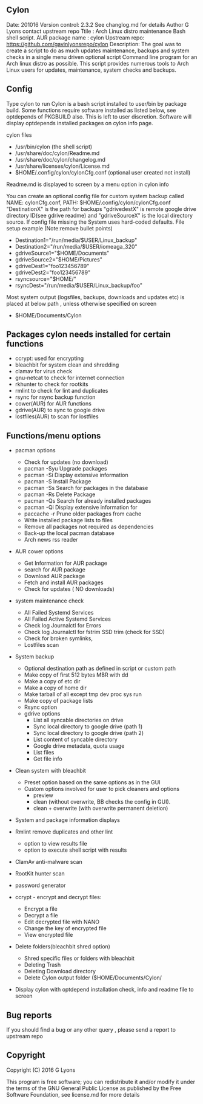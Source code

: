 ﻿Cylon
-----
Date: 201016
Version control: 2.3.2 See changlog.md for details
Author G Lyons contact upstream repo
Ttile : Arch Linux distro maintenance  Bash shell script. 
AUR package name : cylon
Upstream repo: https://github.com/gavinlyonsrepo/cylon
Description:
The goal was to create a script to do as much updates maintenance, 
backups and system checks in a single menu driven optional script 
Command line program for an Arch linux distro as possible.
This script provides numerous tools 
to Arch Linux users for updates, maintenance, system checks and backups.  

Config
------
Type cylon to run
Cylon is a bash script installed to user/bin by package 
build. Some functions require software installed 
as listed below, see optdepends of PKGBUILD also. 
This is left to user discretion.
Software will display optdepends installed packages on cylon info page.

cylon files 

* /usr/bin/cylon (the shell script)
* /usr/share/doc/cylon/Readme.md
* /usr/share/doc/cylon/changelog.md
* /usr/share/licenses/cylon/License.md
* $HOME/.config/cylon/cylonCfg.conf (optional user created not install)

Readme.md is displayed to screen by a menu option in cylon info

You can create an optional config file for custom system backup called 
NAME: cylonCfg.conf, PATH: $HOME/.config/cylon/cylonCfg.conf
"DestinationX" is the path for backups
"gdrivedestX" is remote google drive  directory ID(see gdrive readme)
and "gdriveSourceX" is the local directory source.
If config file missing the System uses hard-coded defaults.
File setup example (Note:remove bullet points)

* Destination1="/run/media/$USER/Linux_backup"
* Destination2="/run/media/$USER/iomeaga_320"
* gdriveSource1="$HOME/Documents"
* gdriveSource2="$HOME/Pictures"
* gdriveDest1="foo123456789"
* gdriveDest2="foo123456789"
* rsyncsource="$HOME/"
* rsyncDest="/run/media/$USER/Linux_backup/foo"


Most system output (logsfiles, backups, downloads and updates etc) 
is placed at below path , unless otherwise specified on screen
* $HOME/Documents/Cylon

Packages cylon needs installed for certain functions
-------------------------------------
* ccrypt: used for encrypting
* bleachbit for system clean and shredding
* clamav for virus check
* gnu-netcat to check for internet connection
* rkhunter to check for rootkits
* rmlint  to check for lint and duplicates 
* rsync  for rsync backup function
* cower(AUR) for AUR functions
* gdrive(AUR) to sync to google drive
* lostfiles(AUR) to scan for lostfiles

Functions/menu options
----------------------
* pacman options
	* Check for updates (no download)
	* pacman -Syu Upgrade packages
	* pacman -Si Display extensive information 
	* pacman -S Install Package
	* pacman -Ss Search for packages in the database
	* pacman -Rs Delete Package
	* pacman -Qs Search for already installed packages
	* pacman -Qi  Display extensive information for 
	* paccache -r Prune older packages from cache
	* Write installed package lists to files
	* Remove all packages not required as dependencies 
	* Back-up the local pacman database  
	* Arch news rss reader
* AUR cower options 
	* Get Information for AUR package 
	* search for AUR package
	* Download AUR  package
	* Fetch and install AUR packages
	* Check for updates ( NO downloads)
* system maintenance check
	* All Failed Systemd Services
	* All Failed Active Systemd Services
	* Check log Journalctl for Errors
	* Check log Journalctl for fstrim SSD trim (check for SSD)
	* Check for broken symlinks,
	* Lostfiles scan 
* System backup
	* Optional destination path as defined in script or custom path
	* Make copy of first 512 bytes MBR with dd
	* Make a copy of etc dir
	* Make a copy of home dir
	* Make tarball of all except tmp dev proc sys run
	* Make copy of package lists
	* Rsync option 
	* gdrive options
		* List all syncable directories on drive
		* Sync local directory to google drive (path 1)
		* Sync local directory to google drive (path 2)
		* List content of syncable directory
		* Google drive metadata, quota usage
		* List files
		* Get file info

* Clean system with bleachbit
	* Preset option based on the same options as in the GUI 
	* Custom options involved for user to pick cleaners and options
		* preview
		* clean (without overwrite, BB checks the config in GUI).
		* clean + overwrite (with overwrite permanent deletion)
* System and package information displays 
* Rmlint remove duplicates and other lint
	* option to view results file
	* option to execute shell script with results 
* ClamAv anti-malware scan
* RootKit hunter scan
* password generator
* ccrypt - encrypt and decrypt files:
	* Encrypt a file 		     
    * Decrypt a file
    * Edit decrypted file with NANO
    * Change the key of encrypted file
    * View encrypted file	
* Delete folders(bleachbit shred option) 
	* Shred specific files or folders with bleachbit
	* Deleting Trash 
	* Deleting Download directory
	* Delete Cylon output folder ($HOME/Documents/Cylon/
* Display cylon with optdepend installation check, info 
and readme file to screen

Bug reports
-----------

If you should find a bug or any other query , 
please send a report to upstream repo

Copyright
---------

Copyright (C) 2016 G Lyons 

This program is free software; you can redistribute it and/or modify
it under the terms of the GNU General Public License as published by
the Free Software Foundation, see license.md for more details




